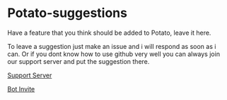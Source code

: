 # Potato-suggestions
Have a feature that you think should be added to Potato, leave it here.

To leave a suggestion just make an issue and i will respond as soon as i can. Or if you dont know how to use github very well you can always join our support server and put the suggestion there.

[Support Server](https://discord.gg/zkRcymnEXf)

[Bot Invite](https://discord.com/api/oauth2/authorize?client_id=930150644436860998&permissions=2147863744&scope=bot%20applications.commands)
